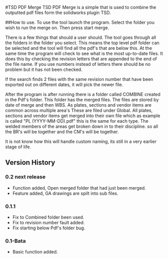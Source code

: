 #TSD PDF Merge
TSD PDF Merge is a simple that is used to combine the outputted pdf files form the solidworks plugin TSD. 

##How to use.
To use the tool launch the program. Select the folder you wish to run the merge on. Then press start merge.

There is a few things that should a user should. The tool goes through all the folders in the folder you select. This means the top level pdf folder can be selected and the tool will find all the pdf's that are below this. At the same time the program will check to see what is the most up-to-date files. It does this by checking the revision letters that are appended to the end of the file name. If you use numbers instead of letters there should be no problem but it has not been checked.

If the search finds 2 files with the same revision number that have been exported out on different dates, it will pick the newer file. 

After the program is after running there is a folder called COMBINE created in the Pdf's folder. This folder has the merged files. The files are stored by date of merge and then WBS. As plates, sections and vendor items are common across multiple area's These are filed under Global. All plates, sections and vendor items get merged into their own file which as example is called "PL (YYYY-MM-DD).pdf" this is the same for each type. The welded members of the areas get broken down in to their discipline. so all the BR's will be together and the CM's will be together.

It is not know how this will handle custom naming, its still in a very earlier stage of life.

## Version History
### 0.2 next release
- Function added, Open merged folder that had just been merged. 
- Feature added, GA drawings are spilt into sub files.

### 0.1.1
- Fix to Combined folder been used.
- Fix to revision number fault added.
- Fix starting below Pdf's folder bug.


### 0.1-Bata
- Basic  function added.

